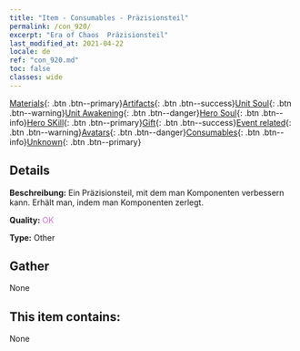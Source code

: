 ```yaml
---
title: "Item - Consumables - Präzisionsteil"
permalink: /con_920/
excerpt: "Era of Chaos  Präzisionsteil"
last_modified_at: 2021-04-22
locale: de
ref: "con_920.md"
toc: false
classes: wide
---
```

 [Materials](/ItemsDE/){: .btn .btn--primary}[Artifacts](/ItemsDE/Artifacts/){: .btn .btn--success}[Unit Soul](/ItemsDE/UnitSoul/){: .btn .btn--warning}[Unit Awakening](/ItemsDE/UnitAwakening/){: .btn .btn--danger}[Hero Soul](/ItemsDE/HeroSoul/){: .btn .btn--info}[Hero SKill](/ItemsDE/HeroSkill/){: .btn .btn--primary}[Gift](/ItemsDE/Gift/){: .btn .btn--success}[Event related](/ItemsDE/Events/){: .btn .btn--warning}[Avatars](/ItemsDE/Avatars/){: .btn .btn--danger}[Consumables](/ItemsDE/Consumables/){: .btn .btn--info}[Unknown](/ItemsDE/Unknown/){: .btn .btn--primary}

## Details
 **Beschreibung:** Ein Präzisionsteil, mit dem man Komponenten verbessern kann. Erhält man, indem man Komponenten zerlegt.

 **Quality:** <span style="color: #DA70D6">OK</span>

 **Type:** Other

## Gather

  None

## This item contains:

  None

